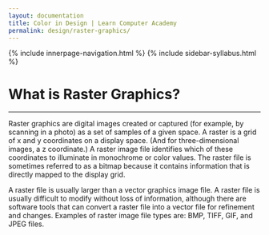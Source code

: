 ```yaml
---
layout: documentation
title: Color in Design | Learn Computer Academy
permalink: design/raster-graphics/
---
```

<div class="loader">
{% include innerpage-navigation.html %}
{% include sidebar-syllabus.html %}
 <div class="page-content">
  <div class="content-wrapper">
   <div class="row">
    <div class="col-md-9 content">
     <!-- Your content goes started here -->
     <div class="doc-content">
      <h1>What is Raster Graphics?</h1>
      <hr>
      <p>Raster graphics are digital images created or captured (for example, by scanning in a photo) as a set of samples of a given space. A raster is a grid of x and y coordinates on a display space. (And for three-dimensional images, a z coordinate.) A raster image file identifies which of these coordinates to illuminate in monochrome or color values. The raster file is sometimes referred to as a bitmap because it contains information that is directly mapped to the display grid.</p>
      <p>A raster file is usually larger than a vector graphics image file. A raster file is usually difficult to modify without loss of information, although there are software tools that can convert a raster file into a vector file for refinement and changes. Examples of raster image file types are: BMP, TIFF, GIF, and JPEG files.</p>
     </div>
     <!-- /.Your content ends here -->
     <div class="footer-btn d-flex justify-content-between">
      <!--                                 <a href="#" class="btn"><i class="fas fa-arrow-circle-left"></i>Previous</a><a href="#" class="btn">Next<i class="fas fa-arrow-circle-right"></i></a> -->
     </div>
     <!-- /.End of footer button -->
    </div>
    <!-- Right Sidebar Start--> <?php include '../includes/right-sidebar-innerpage.php'; ?>
    <!-- Right-Sidebar End -->
   </div>
  </div>
